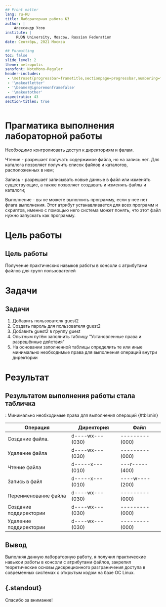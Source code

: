 ```yaml
---
## Front matter
lang: ru-RU
title: Лабораторная работа №3
author: |
	Александр Усов
institute: |
	 RUDN University, Moscow, Russian Federation
date: Сентябрь, 2021 Москва

## Formatting
toc: false
slide_level: 2
theme: metropolis
sansfont: NotoMono-Regular
header-includes: 
 - \metroset{progressbar=frametitle,sectionpage=progressbar,numbering=fraction}
 - '\makeatletter'
 - '\beamer@ignorenonframefalse'
 - '\makeatother'
aspectratio: 43
section-titles: true
---
```


# Прагматика выполнения лабораторной работы

Необходимо контролиовать доступ к директориям и фалам. 


Чтение - разрешает получать содержимое файла, но на запись нет. Для каталога позволяет получить список файлов и каталогов, расположенных в нем;

Запись - разрешает записывать новые данные в файл или изменять существующие, а также позволяет создавать и изменять файлы и каталоги;

Выполнение - вы не можете выполнить программу, если у нее нет флага выполнения. Этот атрибут устанавливается для всех программ и скриптов, именно с помощью него система может понять, что этот файл нужно запускать как программу.



# Цель работы

## Цель работы

Получение практических навыков работы в консоли с атрибутами файлов для групп пользователей

# Задачи

## Задачи

1. Добавить пользователя guest2
2. Создать пароль для пользователя guest2
3. Добавить guest2 в группу guest
4. Опытным путём заполнить таблицу "Установленные права и разрешённые действия"
5. На основании заполненной таблицы определить те или иные минимально необходимые права для выполнения операций внутри директории


# Результат

## Результатом выполнения работы стала табличка

: Минимально необходимые права для выполнения операций  {#tbl:min}

| Операция               | Директория         | Файл             |
|------------------------|--------------------|------------------|
| Создание файла.        | d----wx--- (030)   | ---------(000)   |
| Удаление файла         | d----wx--- (030)   | ---------(000)   |
| Чтение файла           | d-----x--- (010)   | ---r-----(400)   |
| Запись в файл          | d-----x--- (010)   | ----w----(200)   |
| Переименование файла   | d----wx--- (030)   | ---------(000)   |
| Создание поддиректории | d----wx--- (030)   | ---------(000)   |
| Удаление поддиректории | d----wx--- (030)   | ---------(000)   |


## Вывод

Выполняя данную лабораторную работу, я получил практические навыкои работы в консоли с атрибутами файлов, закрепил теоретические основы дискреционного разграничения доступа в современных системах с открытым кодом на базе ОС Linux.

## {.standout}

Спасибо за внимание!
